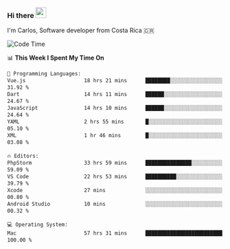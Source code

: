 ### Hi there <img src="https://media.giphy.com/media/hvRJCLFzcasrR4ia7z/giphy.gif" width="25px" height="25px">

I'm Carlos, Software developer from Costa Rica 🇨🇷

[//]: # (<a href="https://app.daily.dev/carum98"><img src="https://github.com/carum98/carum98/blob/main/devcard.svg" width="400" alt="Carlos Umaña Acevedo's Dev Card"/></a>)


<!--START_SECTION:waka-->
![Code Time](http://img.shields.io/badge/Code%20Time-12%2C606%20hrs%2020%20mins-blue)

📊 **This Week I Spent My Time On** 

```text
💬 Programming Languages: 
Vue.js                   18 hrs 21 mins      ████████░░░░░░░░░░░░░░░░░   31.92 % 
Dart                     14 hrs 11 mins      ██████░░░░░░░░░░░░░░░░░░░   24.67 % 
JavaScript               14 hrs 10 mins      ██████░░░░░░░░░░░░░░░░░░░   24.64 % 
YAML                     2 hrs 55 mins       █░░░░░░░░░░░░░░░░░░░░░░░░   05.10 % 
XML                      1 hr 46 mins        █░░░░░░░░░░░░░░░░░░░░░░░░   03.08 % 

🔥 Editors: 
PhpStorm                 33 hrs 59 mins      ███████████████░░░░░░░░░░   59.09 % 
VS Code                  22 hrs 53 mins      ██████████░░░░░░░░░░░░░░░   39.79 % 
Xcode                    27 mins             ░░░░░░░░░░░░░░░░░░░░░░░░░   00.80 % 
Android Studio           10 mins             ░░░░░░░░░░░░░░░░░░░░░░░░░   00.32 % 

💻 Operating System: 
Mac                      57 hrs 31 mins      █████████████████████████   100.00 % 
```


<!--END_SECTION:waka-->
